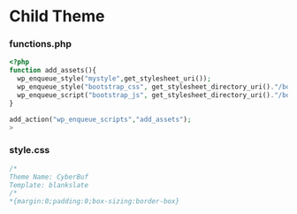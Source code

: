 # Child Theme 

### functions.php

```php
<?php
function add_assets(){
  wp_enqueue_style("mystyle",get_stylesheet_uri());
  wp_enqueue_style("bootstrap_css", get_stylesheet_directory_uri()."/bootstrap.min.css");
  wp_enqueue_script("bootstrap_js", get_stylesheet_directory_uri()."/bootstrap.min.js");
}

add_action("wp_enqueue_scripts","add_assets");
>
```

### style.css

```css
/*
Theme Name: CyberBuf
Template: blankslate
/*
*{margin:0;padding:0;box-sizing:border-box}
```